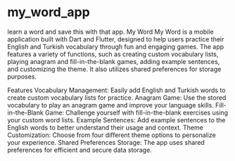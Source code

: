 # my_word_app
learn a word and save this with that app.
My Word
My Word is a mobile application built with Dart and Flutter, designed to help users practice their English and Turkish vocabulary through fun and engaging games. The app features a variety of functions, such as creating custom vocabulary lists, playing anagram and fill-in-the-blank games, adding example sentences, and customizing the theme. It also utilizes shared preferences for storage purposes.

Features
Vocabulary Management: Easily add English and Turkish words to create custom vocabulary lists for practice.
Anagram Game: Use the stored vocabulary to play an anagram game and improve your language skills.
Fill-in-the-Blank Game: Challenge yourself with fill-in-the-blank exercises using your custom word lists.
Example Sentences: Add example sentences to the English words to better understand their usage and context.
Theme Customization: Choose from four different theme options to personalize your experience.
Shared Preferences Storage: The app uses shared preferences for efficient and secure data storage.
